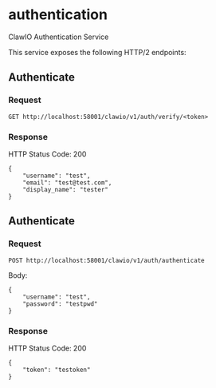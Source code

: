 # authentication
ClawIO Authentication Service

This service exposes the following HTTP/2 endpoints:

## Authenticate 

### Request

```
GET http://localhost:58001/clawio/v1/auth/verify/<token>
```

### Response

HTTP Status Code: 200

```
{
	"username": "test",
	"email": "test@test.com",
	"display_name": "tester"
}
```

## Authenticate 

### Request

```
POST http://localhost:58001/clawio/v1/auth/authenticate
```
Body:

```
{
	"username": "test",
	"password": "testpwd"
}
```

### Response

HTTP Status Code: 200

```
{
	"token": "testoken"
}
```
